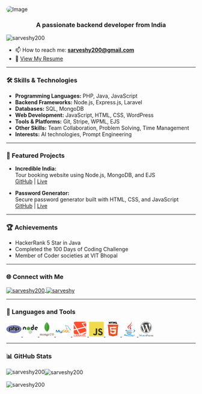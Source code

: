 <img 
  src="https://github.com/user-attachments/assets/5762123f-cfe4-4226-8a87-cd6ca59a1ce2" 
  alt="Image" 
  width="1536" 
  height="1024"
  style="border-radius: 20px;"
/>


<h3 align="center">A passionate backend developer from India</h3>

<p align="left">
  <img src="https://komarev.com/ghpvc/?username=sarveshy200&label=Profile%20views&color=0e75b6&style=flat" alt="sarveshy200" />
</p>

- 📫 How to reach me: **sarveshy200@gmail.com**
- 📄 [View My Resume](https://drive.google.com/file/d/1s0gbh-Q8bcEhCcyeEvfIwAkTEG8hQB9i/view?usp=sharing)

---

### 🛠️ Skills & Technologies

- **Programming Languages:** PHP, Java, JavaScript
- **Backend Frameworks:** Node.js, Express.js, Laravel
- **Databases:** SQL, MongoDB
- **Web Development:** JavaScript, HTML, CSS, WordPress
- **Tools & Platforms:** Git, Stripe, WPML, EJS
- **Other Skills:** Team Collaboration, Problem Solving, Time Management
- **Interests:** AI technologies, Prompt Engineering

---

### 🚀 Featured Projects

- **Incredible India:**  
  Tour booking website using Node.js, MongoDB, and EJS  
  [GitHub](https://github.com/sarveshy200/Incredible-India) | [Live](https://airbnb-clone-vgfq.onrender.com/listings)

- **Password Generator:**  
  Secure password generator built with HTML, CSS, and JavaScript  
  [GitHub](https://github.com/sarveshy200/Password-Generator) | [Live](https://sarveshy200.github.io/Password-Generator/)

---

### 🏆 Achievements

- HackerRank 5 Star in Java
- Completed the 100 Days of Coding Challenge
- Member of Coder societies at VIT Bhopal

---

### 🌐 Connect with Me

<p align="left">
  <a href="https://twitter.com/sarveshy200" target="blank">
    <img align="center" src="https://raw.githubusercontent.com/rahuldkjain/github-profile-readme-generator/master/src/images/icons/Social/twitter.svg" alt="sarveshy200" height="30" width="40" />
  </a>
  <a href="https://linkedin.com/in/sarveshy" target="blank">
    <img align="center" src="https://raw.githubusercontent.com/rahuldkjain/github-profile-readme-generator/master/src/images/icons/Social/linked-in-alt.svg" alt="sarveshy" height="30" width="40" />
  </a>
</p>

---

### 🧰 Languages and Tools

<p align="left">
  <a href="https://www.php.net/" target="_blank" rel="noreferrer">
    <img src="https://raw.githubusercontent.com/devicons/devicon/master/icons/php/php-original.svg" alt="php" width="40" height="40"/>
  </a>
  <a href="https://nodejs.org/" target="_blank" rel="noreferrer">
    <img src="https://raw.githubusercontent.com/devicons/devicon/master/icons/nodejs/nodejs-original-wordmark.svg" alt="nodejs" width="40" height="40"/>
  </a>
  <a href="https://www.mongodb.com/" target="_blank" rel="noreferrer">
    <img src="https://raw.githubusercontent.com/devicons/devicon/master/icons/mongodb/mongodb-original-wordmark.svg" alt="mongodb" width="40" height="40"/>
  </a>
  <a href="https://www.mysql.com/" target="_blank" rel="noreferrer">
    <img src="https://raw.githubusercontent.com/devicons/devicon/master/icons/mysql/mysql-original-wordmark.svg" alt="mysql" width="40" height="40"/>
  </a>
  <a href="https://www.laravel.com/" target="_blank" rel="noreferrer">
    <img src="https://raw.githubusercontent.com/devicons/devicon/master/icons/laravel/laravel-plain-wordmark.svg" alt="laravel" width="40" height="40"/>
  </a>
  <a href="https://www.javascript.com/" target="_blank" rel="noreferrer">
    <img src="https://raw.githubusercontent.com/devicons/devicon/master/icons/javascript/javascript-original.svg" alt="javascript" width="40" height="40"/>
  </a>
  <a href="https://www.w3.org/html/" target="_blank" rel="noreferrer">
    <img src="https://raw.githubusercontent.com/devicons/devicon/master/icons/html5/html5-original-wordmark.svg" alt="html5" width="40" height="40"/>
  </a>
  <a href="https://www.java.com/" target="_blank" rel="noreferrer">
    <img src="https://raw.githubusercontent.com/devicons/devicon/master/icons/java/java-original.svg" alt="java" width="40" height="40"/>
  </a>
  <a href="https://wordpress.org/" target="_blank" rel="noreferrer">
    <img src="https://raw.githubusercontent.com/devicons/devicon/master/icons/wordpress/wordpress-original.svg" alt="wordpress" width="40" height="40"/>
  </a>
</p>

---

### 📊 GitHub Stats

<p>
  <img align="left" src="https://github-readme-stats.vercel.app/api/top-langs?username=sarveshy200&show_icons=true&locale=en&layout=compact" alt="sarveshy200" />
</p>

<p>
  <img align="center" src="https://github-readme-stats.vercel.app/api?username=sarveshy200&show_icons=true&locale=en" alt="sarveshy200" />
</p>

<p>
  <img align="center" src="https://github-readme-streak-stats.herokuapp.com/?user=sarveshy200&" alt="sarveshy200" />
</p>
